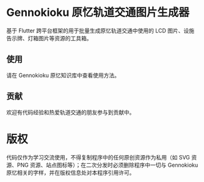 # Gennokioku 原忆轨道交通图片生成器

基于 Flutter 跨平台框架的用于批量生成原忆轨道交通中使用的 LCD 图片、设施告示牌、灯箱图片等资源的工具箱。

## 使用

请在 Gennokioku 原忆知识库中查看使用方法。

## 贡献

欢迎有代码经验和热爱轨道交通的朋友参与到贡献中。

# 版权

代码仅作为学习交流使用，不得复制程序中的任何原创资源作为私用（如 SVG 资源、PNG 资源、站点图标等）；在二次分发时必须删除程序中一切与 Gennokioku 原忆相关的字样，并在版权信息处对本程序引用许可。